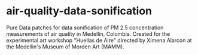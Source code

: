 # air-quality-data-sonification
Pure Data patches for data sonification of PM 2.5 concentration measurements of air quality in Medellín, Colombia. Created for the experimental art workshop "Huellas de Aire" directed by Ximena Alarcon at the Medellin's Museum of Morden Art (MAMM).
